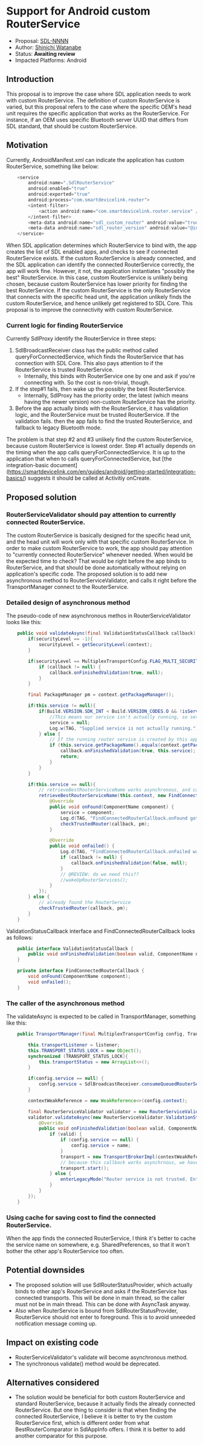 # Support for Android custom RouterService
* Proposal: [SDL-NNNN](NNNN-support-for-android-custom-routerservice.md)
* Author: [Shinichi Watanabe](https://github.com/shiniwat)
* Status: **Awaiting review**
* Impacted Platforms: Android

## Introduction
This proposal is to improve the case where SDL application needs to work with custom RouterService. The definition of custom RouterService is varied, but this proposal refers to the case where the specific OEM's head unit requires the specific application that works as the RouterService.
For instance, if an OEM uses specific Bluetooth server UUID that differs from SDL standard, that should be custom RouterService.

## Motivation

Currently, AndroidManifest.xml can indicate the application has custom RouterService, something like below:
```java
    <service
        android:name=".SdlRouterService"
        android:enabled="true"
        android:exported="true"
        android:process="com.smartdevicelink.router">
        <intent-filter>
            <action android:name="com.smartdevicelink.router.service" />
        </intent-filter>
        <meta-data android:name="sdl_custom_router" android:value="true" />
        <meta-data android:name="sdl_router_version" android:value="@integer/sdl_router_service_version_value" />
    </service>
```

When SDL application determines which RouterService to bind with, the app creates the list of SDL enabled apps, and checks to see if connected RouterService exists.
If the custom RouterService is already connected, and the SDL application can identify the connected RouterService correctly, the app will work fine. However, it not, the application instantiates "possibly the best" RouterService. In this case, custom RouterService is unlikely being chosen, because custom RouterService has lower priority for finding the best RouterService.
If the custom RouterService is the only RouterService that connects with the specific head unit, the application unlikely finds the custom RouterService, and hence unlikely get registered to SDL Core.
This proposal is to improve the connectivity with custom RouterService.

### Current logic for finding RouterService

Currently SdlProxy identify the RouterService in three steps:

1. SdlBroadcastReceiver class has the public method called queryForConnectedService, which finds the RouterService that has connection with SDL Core. This also pays attention to if the RouterService is trusted RouterService.
    -  Internally, this binds with RouterService one by one and ask if you're connecting with. So the cost is non-trivial, though.
2. If the step#1 fails, then wake up the possibly the best RouterService.
    -  Internally, SdlProxy has the priority order, the latest (which means having the newer version) non-custom RouteService has the priority.
3. Before the app actually binds with the RouterService, it has validation logic, and the RouterService must be trusted RouterService. If the validation fails. then the app fails to find the trusted RouterService, and fallback to legacy Bluetooth mode.

The problem is that step #2 and #3 unlikely find the custom RouterService, because custom RouterService is lowest order.
Step #1 actually depends on the timing when the app calls queryForConnectedService. It is up to the application that when to calls queryForConnectedService, but [the integration-basic document] (https://smartdevicelink.com/en/guides/android/getting-started/integration-basics/) suggests it should be called at Activitiy onCreate.

## Proposed solution

### RouterServiceValidator should pay attention to currently connected RouterService.

The custom RouterService is basically designed for the specific head unit, and the head unit will work only with that specific custom RouterService.
In order to make custom RouterService to work, the app should pay attention to "currently connected RouterService" whenever needed.
When would be the expected time to check? That would be right before the app binds to RouterService, and that should be done automatically without relying on application's specific code.
The proposed solution is to add new asynchronous method to RouterServiceValidator, and calls it right before the TransportManager connect to the RouterService.

### Detailed design of asynchronous method
The pseudo-code of new asynchronous methos in RouterServiceValidator looks like this:
```java
	public void validateAsync(final ValidationStatusCallback callback) {
		if(securityLevel == -1){
			securityLevel = getSecurityLevel(context);
		}

		if(securityLevel == MultiplexTransportConfig.FLAG_MULTI_SECURITY_OFF){ //If security isn't an issue, just return true;
			if (callback != null) {
				callback.onFinishedValidation(true, null);
			}
		}

		final PackageManager pm = context.getPackageManager();

		if(this.service != null){
			if(Build.VERSION.SDK_INT < Build.VERSION_CODES.O && !isServiceRunning(context,this.service)){
				//This means our service isn't actually running, so set to null. Hopefully we can find a real router service after this.
				service = null;
				Log.w(TAG, "Supplied service is not actually running.");
			} else {
				// If the running router service is created by this app, the validation is good by default
				if (this.service.getPackageName().equals(context.getPackageName()) && callback != null) {
					callback.onFinishedValidation(true, this.service);
					return;
				}
			}
		}

		if(this.service == null){
			// retrieveBestRouterServiceName works asynchronous, and calls FindConnectedRouterCallback when it finished to find
			retrieveBestRouterServiceName(this.context, new FindConnectedRouterCallback() {
				@Override
				public void onFound(ComponentName component) {
					service = component;
					Log.d(TAG, "FindConnectedRouterCallback.onFound got called. Package=" + component);
					checkTrustedRouter(callback, pm);
				}

				@Override
				public void onFailed() {
					Log.d(TAG, "FindConnectedRouterCallback.onFailed was called");
					if (callback != null) {
						callback.onFinishedValidation(false, null);
					}
					// @REVIEW: do we need this??
					//wakeUpRouterServices();
				}
			});
		} else {
			// already found the RouterService
			checkTrustedRouter(callback, pm);
		}
	}
```

ValidationStatusCallback interface and FindConnectedRouterCallback looks as follows:
```java
	public interface ValidationStatusCallback {
		public void onFinishedValidation(boolean valid, ComponentName name);
	}

	private interface FindConnectedRouterCallback {
		void onFound(ComponentName component);
		void onFailed();
	}

```

### The caller of the asynchronous method
The validateAsync is expected to be called in TransportManager, something like this:

```java
    public TransportManager(final MultiplexTransportConfig config, TransportEventListener listener, final boolean autoStart){

        this.transportListener = listener;
        this.TRANSPORT_STATUS_LOCK = new Object();
        synchronized (TRANSPORT_STATUS_LOCK){
            this.transportStatus = new ArrayList<>();
        }

        if(config.service == null) {
            config.service = SdlBroadcastReceiver.consumeQueuedRouterService();
        }

        contextWeakReference = new WeakReference<>(config.context);

        final RouterServiceValidator validator = new RouterServiceValidator(config);
        validator.validateAsync(new RouterServiceValidator.ValidationStatusCallback() {
            @Override
            public void onFinishedValidation(boolean valid, ComponentName name) {
                if (valid) {
                    if (config.service == null) {
                        config.service = name;
                    }
                    transport = new TransportBrokerImpl(contextWeakReference, config.appId, config.service);
                    // because this callback works asynchrnous, we have to call TransportManager.start here.
                    transport.start();
                } else {
                    enterLegacyMode("Router service is not trusted. Entering legacy mode");
                }
            }
        });
    }

```

### Using cache for saving cost to find the connected RouterService.
When the app finds the connected RouterService, I think it's better to cache the service name on somewhere, e.g. SharedPreferences, so that it won't bother the other app's RouterService too often.

## Potential downsides

- The proposed solution will use SdlRouterStatusProvider, which actually binds to other app's RouterService and asks if the RouterService has connected transports. This will be done in main thread, so the caller must not be in main thread. This can be done with AsyncTask anyway.
- Also when RouterService is bound from SdlRouterStatusProvider, RouterService should not enter to foreground. This is to avoid unneeded notification message coming up.

## Impact on existing code

- RouterServiceValidator's validate will become asynchronous method.
- The synchronous validate() method would be deprecated.

## Alternatives considered
- The solution would be beneficial for both custom RouterService and standard RouterService, because it actually finds the already connected RouterService. But one thing to consider is that when finding the connected RouterService, I believe it is better to try the custom RouterService first, which is different order from what BestRouterComparator in SdlAppInfo offers. I think it is better to add another comparator for this purpose.

